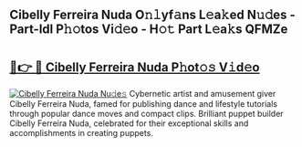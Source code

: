 ## Cibelly Ferreira Nuda O𝚗𝚕yf𝚊ns L𝚎a𝚔ed N𝚞𝚍es - Part-ldl P𝚑𝚘tos Vi𝚍𝚎o - H𝚘𝚝 Part L𝚎a𝚔s QFMZe

# <h2><a href="http://kf57xn.oniu.top/?m=Cibelly+Ferreira+Nuda">🔗👉 🔴 Cibelly Ferreira Nuda P𝚑ot𝚘𝚜 V𝚒d𝚎o</a></h2>

[![Cibelly Ferreira Nuda Nu𝚍e𝚜](https://i.imgur.com/0qMVB7G.gif)](http://kf57xn.oniu.top/?m=Cibelly+Ferreira+Nuda)
Cybernetic artist and amusement giver Cibelly Ferreira Nuda, famed for publishing dance and lifestyle tutorials through popular dance moves and compact clips. Brilliant puppet builder Cibelly Ferreira Nuda, celebrated for their exceptional skills and accomplishments in creating puppets.  

